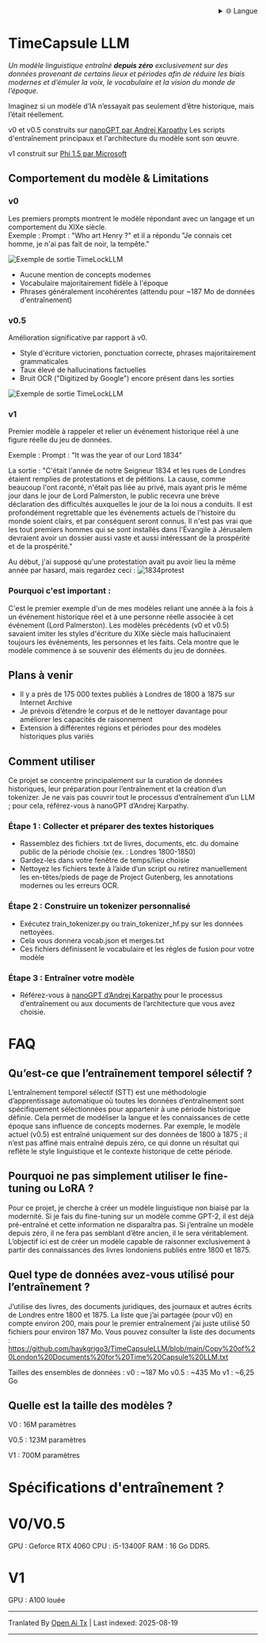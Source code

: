 
<div align="right">
  <details>
    <summary >🌐 Langue</summary>
    <div>
      <div align="center">
        <a href="https://openaitx.github.io/view.html?user=haykgrigo3&project=TimeCapsuleLLM&lang=en">English</a>
        | <a href="https://openaitx.github.io/view.html?user=haykgrigo3&project=TimeCapsuleLLM&lang=zh-CN">简体中文</a>
        | <a href="#" title="Coming soon">繁體中文 (à venir)</a> |
        | <a href="https://openaitx.github.io/view.html?user=haykgrigo3&project=TimeCapsuleLLM&lang=ja">日本語</a>
        | <a href="https://openaitx.github.io/view.html?user=haykgrigo3&project=TimeCapsuleLLM&lang=ko">한국어</a>
        | <a href="#" title="Coming soon">हिन्दी (à venir)</a> |
        | <a href="#" title="Coming soon">ไทย (à venir)</a> |
        | <a href="#" title="Coming soon">Français (à venir)</a>
        | <a href="#" title="Coming soon">Deutsch (à venir)</a>
        | <a href="#" title="Coming soon">Español (à venir)</a>
        | <a href="#" title="Coming soon">Italiano (à venir)</a>
        | <a href="#" title="Coming soon">Русский (à venir)</a>
        | <a href="#" title="Coming soon">Português (à venir)</a>
        | <a href="#" title="Coming soon">Nederlands (à venir)</a>
        | <a href="#" title="Coming soon">Polski (à venir)</a>
        | <a href="#" title="Coming soon">العربية (à venir)</a>
        | <a href="#" title="Coming soon">فارسی (à venir)</a>
        | <a href="#" title="Coming soon">Türkçe (à venir)</a>
        | <a href="#" title="Coming soon">Tiếng Việt (à venir)</a>
        | <a href="#" title="Coming soon">Bahasa Indonesia (à venir)</a>

      </div>
    </div>
  </details>
</div>

# TimeCapsule LLM

*Un modèle linguistique entraîné **depuis zéro** exclusivement sur des données provenant de certains lieux et périodes afin de réduire les biais modernes et d’émuler la voix, le vocabulaire et la vision du monde de l’époque.*

Imaginez si un modèle d’IA n’essayait pas seulement d’être historique, mais l’était réellement.

v0 et v0.5 construits sur [nanoGPT par Andrej Karpathy](https://github.com/karpathy/nanoGPT) Les scripts d'entraînement principaux et l'architecture du modèle sont son œuvre. 

v1 construit sur [Phi 1.5 par Microsoft](https://huggingface.co/microsoft/phi-1_5)

##  Comportement du modèle & Limitations

### **v0**  

Les premiers prompts montrent le modèle répondant avec un langage et un comportement du XIXe siècle.  
Exemple : Prompt : "Who art Henry ?" et il a répondu "Je connais cet homme, je n'ai pas fait de noir, la tempête."

![Exemple de sortie TimeLockLLM](https://github.com/haykgrigo3/TimeCapsuleLLM/blob/main/london_1800_1850_v0/timelockllm_sample_output.png?raw=true)

- Aucune mention de concepts modernes  
- Vocabulaire majoritairement fidèle à l'époque  
- Phrases généralement incohérentes (attendu pour ~187 Mo de données d'entraînement)

### **v0.5** 

Amélioration significative par rapport à v0.  
- Style d'écriture victorien, ponctuation correcte, phrases majoritairement grammaticales  
- Taux élevé de hallucinations factuelles  
- Bruit OCR ("Digitized by Google") encore présent dans les sorties

![Exemple de sortie TimeLockLLM](https://github.com/haykgrigo3/TimeCapsuleLLM/blob/main/london_1800_1875_v0.5/fellowcitizens.png?raw=true)

### **v1**

Premier modèle à rappeler et relier un événement historique réel à une figure réelle du jeu de données.

Exemple : Prompt : "It was the year of our Lord 1834"

La sortie : "C'était l'année de notre Seigneur 1834 et les rues de Londres étaient remplies de protestations et de pétitions. La cause, comme beaucoup l'ont raconté, n'était pas liée au privé, mais ayant pris le même jour dans le jour de Lord Palmerston, le public recevra une brève déclaration des difficultés auxquelles le jour de la loi nous a conduits. Il est profondément regrettable que les événements actuels de l'histoire du monde soient clairs, et par conséquent seront connus. Il n'est pas vrai que les tout premiers hommes qui se sont installés dans l'Évangile à Jérusalem devraient avoir un dossier aussi vaste et aussi intéressant de la prospérité et de la prospérité."

Au début, j'ai supposé qu'une protestation avait pu avoir lieu la même année par hasard, mais regardez ceci : ![1834protest](https://raw.githubusercontent.com/haykgrigo3/TimeCapsuleLLM/main/1834protest.png)

### Pourquoi c'est important :

C'est le premier exemple d'un de mes modèles reliant une année à la fois à un événement historique réel et à une personne réelle associée à cet événement (Lord Palmerston). Les modèles précédents (v0 et v0.5) savaient imiter les styles d'écriture du XIXe siècle mais hallucinaient toujours les événements, les personnes et les faits. Cela montre que le modèle commence à se souvenir des éléments du jeu de données.

## Plans à venir

- Il y a près de 175 000 textes publiés à Londres de 1800 à 1875 sur Internet Archive 
- Je prévois d’étendre le corpus et de le nettoyer davantage pour améliorer les capacités de raisonnement
- Extension à différentes régions et périodes pour des modèles historiques plus variés


## Comment utiliser

Ce projet se concentre principalement sur la curation de données historiques, leur préparation pour l’entraînement et la création d’un tokenizer. Je ne vais pas couvrir tout le processus d’entraînement d’un LLM ; pour cela, référez-vous à nanoGPT d’Andrej Karpathy.

### Étape 1 : Collecter et préparer des textes historiques 

- Rassemblez des fichiers .txt de livres, documents, etc. du domaine public de la période choisie (ex. : Londres 1800-1850) 
- Gardez-les dans votre fenêtre de temps/lieu choisie  
- Nettoyez les fichiers texte à l’aide d’un script ou retirez manuellement les en-têtes/pieds de page de Project Gutenberg, les annotations modernes ou les erreurs OCR.

### Étape 2 : Construire un tokenizer personnalisé

- Exécutez train_tokenizer.py ou train_tokenizer_hf.py sur les données nettoyées.
- Cela vous donnera vocab.json et merges.txt
- Ces fichiers définissent le vocabulaire et les règles de fusion pour votre modèle

### Étape 3 : Entraîner votre modèle 

- Référez-vous à [nanoGPT d’Andrej Karpathy](https://github.com/karpathy/nanoGPT) pour le processus d’entraînement ou aux documents de l’architecture que vous avez choisie.

# FAQ

## Qu’est-ce que l’entraînement temporel sélectif ?

L’entraînement temporel sélectif (STT) est une méthodologie d’apprentissage automatique où toutes les données d’entraînement sont spécifiquement sélectionnées pour appartenir à une période historique définie. Cela permet de modéliser la langue et les connaissances de cette époque sans influence de concepts modernes. Par exemple, le modèle actuel (v0.5) est entraîné uniquement sur des données de 1800 à 1875 ; il n’est pas affiné mais entraîné depuis zéro, ce qui donne un résultat qui reflète le style linguistique et le contexte historique de cette période.

## Pourquoi ne pas simplement utiliser le fine-tuning ou LoRA ?

Pour ce projet, je cherche à créer un modèle linguistique non biaisé par la modernité. Si je fais du fine-tuning sur un modèle comme GPT-2, il est déjà pré-entraîné et cette information ne disparaîtra pas. Si j’entraîne un modèle depuis zéro, il ne fera pas semblant d’être ancien, il le sera véritablement. L’objectif ici est de créer un modèle capable de raisonner exclusivement à partir des connaissances des livres londoniens publiés entre 1800 et 1875.

## Quel type de données avez-vous utilisé pour l’entraînement ?

J’utilise des livres, des documents juridiques, des journaux et autres écrits de Londres entre 1800 et 1875. La liste que j’ai partagée (pour v0) en compte environ 200, mais pour le premier entraînement j’ai juste utilisé 50 fichiers pour environ 187 Mo. Vous pouvez consulter la liste des documents :
https://github.com/haykgrigo3/TimeCapsuleLLM/blob/main/Copy%20of%20London%20Documents%20for%20Time%20Capsule%20LLM.txt


Tailles des ensembles de données :
v0 : ~187 Mo
v0.5 : ~435 Mo 
v1 : ~6,25 Go 

## Quelle est la taille des modèles ?

V0 : 16M paramètres

V0.5 : 123M paramètres

V1 : 700M paramètres

# Spécifications d'entraînement ?

# V0/V0.5
GPU : Geforce RTX 4060
CPU : i5-13400F 
RAM : 16 Go DDR5.

# V1
GPU : A100 louée














---

Tranlated By [Open Ai Tx](https://github.com/OpenAiTx/OpenAiTx) | Last indexed: 2025-08-19

---